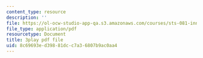 ```yaml
---
content_type: resource
description: ''
file: https://ol-ocw-studio-app-qa.s3.amazonaws.com/courses/sts-081-innovation-systems-for-science-technology-energy-manufacturing-and-health-spring-2017/8c69693ed39881dcc7a36807b9ac0aa4_lwSNTxl4b4Y.pdf
file_type: application/pdf
resourcetype: Document
title: 3play pdf file
uid: 8c69693e-d398-81dc-c7a3-6807b9ac0aa4
---
```

